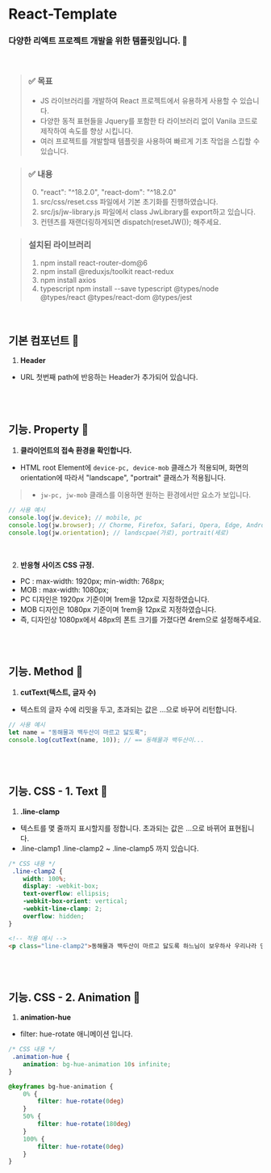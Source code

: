 # React-Template

### 다양한 리엑트 프로젝트 개발을 위한 템플릿입니다. :butterfly:
<br>


> ### ✅ 목표
> - JS 라이브러리를 개발하여 React 프로젝트에서 유용하게 사용할 수 있습니다.
> - 다양한 동적 표현들을 Jquery를 포함한 타 라이브러리 없이 Vanila 코드로 제작하여 속도를 향상 시킵니다.
> - 여러 프로젝트를 개발할때 템플릿을 사용하여 빠르게 기초 작업을 스킵할 수 있습니다.


> ### ✅ 내용
> 0. "react": "^18.2.0", "react-dom": "^18.2.0"
> 1. src/css/reset.css 파일에서 기본 초기화를 진행하였습니다.
> 2. src/js/jw-library.js 파일에서 class JwLibrary를 export하고 있습니다.
> 3. 컨텐츠를 재랜더링하게되면 dispatch(resetJW()); 해주세요.


> ### 설치된 라이브러리
> 1. npm install react-router-dom@6
> 2. npm install @reduxjs/toolkit react-redux
> 3. npm install axios
> 4. typescript npm install --save typescript @types/node @types/react @types/react-dom @types/jest

<br>

## 기본 컴포넌트 :cookie:
1. **Header**
- URL 첫번째 path에 반응하는 Header가 추가되어 있습니다.

<br><br>

## 기능. Property :cookie:
1. **클라이언트의 접속 환경을 확인합니다.**
- HTML root Element에 `device-pc, device-mob` 클래스가 적용되며, 화면의 orientation에 따라서 "landscape", "portrait" 클래스가 적용됩니다.
> - `jw-pc, jw-mob` 클래스를 이용하면 원하는 환경에서만 요소가 보입니다.
```javascript
// 사용 예시
console.log(jw.device); // mobile, pc
console.log(jw.browser); // Chorme, Firefox, Safari, Opera, Edge, Android, iPhone
console.log(jw.orientation); // landscpae(가로), portrait(세로)
```

<br>

2. **반응형 사이즈 CSS 규정.**
- PC : max-width: 1920px; min-width: 768px;
- MOB : max-width: 1080px;
- PC 디자인은 1920px 기준이며 1rem을 12px로 지정하였습니다.
- MOB 디자인은 1080px 기준이며 1rem을 12px로 지정하였습니다. 
- 즉, 디자인상 1080px에서 48px의 폰트 크기를 가졌다면 4rem으로 설정해주세요.

<br><br>

## 기능. Method :cookie:
1. **cutText(텍스트, 글자 수)**
- 텍스트의 글자 수에 리밋을 두고, 초과되는 값은 ...으로 바꾸어 리턴합니다.
```javascript
// 사용 예시
let name = "동해물과 백두산이 마르고 닳도록";
console.log(cutText(name, 10)); // == 동해물과 백두산이...
```

<br><br>

## 기능. CSS - 1. Text :cookie:
1. **.line-clamp**
- 텍스트를 몇 줄까지 표시할지를 정합니다. 초과되는 값은 ...으로 바뀌어 표현됩니다.
- .line-clamp1 .line-clamp2 ~ .line-clamp5 까지 있습니다.
```css
/* CSS 내용 */
 .line-clamp2 {
    width: 100%;
    display: -webkit-box;
    text-overflow: ellipsis;
    -webkit-box-orient: vertical;
    -webkit-line-clamp: 2;
    overflow: hidden;
}
```
```html
<!-- 적용 예시 -->
<p class="line-clamp2">동해물과 백두산이 마르고 닳도록 하느님이 보우하사 우리나라 만세 무궁화 삼천리 화려 강산 대한사람 대한으로 길이 보전하세</p>
```

<br><br>

## 기능. CSS - 2. Animation :cookie:
1. **animation-hue**
- filter: hue-rotate 애니메이션 입니다.
```css
/* CSS 내용 */
 .animation-hue {
    animation: bg-hue-animation 10s infinite;
}

@keyframes bg-hue-animation {
    0% {
        filter: hue-rotate(0deg)
    }
    50% {
        filter: hue-rotate(180deg)
    }
    100% {
        filter: hue-rotate(0deg)
    }
}
```